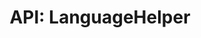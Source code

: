 ---
comment: "/**\n * The helper class for languages\n *\n * @memberof HashBrown.Server.Helpers\n */"
meta:
    range:
        - 235
        - 1665
    filename: LanguageHelper.js
    lineno: 11
    columnno: 0
    path: /home/mrzapp/Development/Web/hashbrown-cms/src/Server/Helpers
    code:
        id: astnode100066320
        name: LanguageHelper
        type: ClassDeclaration
        paramnames: []
classdesc: 'The helper class for languages'
memberof: HashBrown.Server.Helpers
name: LanguageHelper
longname: HashBrown.Server.Helpers.LanguageHelper
kind: class
scope: static
methods:
    -
        comment: "/**\n     * Gets all selected languages\n     *\n     * @param {String} project\n     *\n     * @returns {Array} List of language names\n     */"
        meta:
            range:
                - 434
                - 813
            filename: LanguageHelper.js
            lineno: 19
            columnno: 4
            path: /home/mrzapp/Development/Web/hashbrown-cms/src/Server/Helpers
            code:
                id: astnode100066324
                name: LanguageHelper.getLanguages
                type: MethodDefinition
                paramnames:
                    - project
            vars:
                "": null
        description: 'Gets all selected languages'
        params:
            -
                type:
                    names:
                        - String
                name: project
        returns:
            -
                type:
                    names:
                        - Array
                description: 'List of language names'
        name: getLanguages
        longname: HashBrown.Server.Helpers.LanguageHelper.getLanguages
        kind: function
        memberof: HashBrown.Server.Helpers.LanguageHelper
        scope: static
    -
        comment: "/**\n     * Sets all languages\n     *\n     * @param {String} project\n     * @param {Array} languages\n     *\n     * @returns {Promise}\n     */"
        meta:
            range:
                - 968
                - 1663
            filename: LanguageHelper.js
            lineno: 42
            columnno: 4
            path: /home/mrzapp/Development/Web/hashbrown-cms/src/Server/Helpers
            code:
                id: astnode100066376
                name: LanguageHelper.setLanguages
                type: MethodDefinition
                paramnames:
                    - project
                    - languages
            vars:
                "": null
        description: 'Sets all languages'
        params:
            -
                type:
                    names:
                        - String
                name: project
            -
                type:
                    names:
                        - Array
                name: languages
        returns:
            -
                type:
                    names:
                        - Promise
        name: setLanguages
        longname: HashBrown.Server.Helpers.LanguageHelper.setLanguages
        kind: function
        memberof: HashBrown.Server.Helpers.LanguageHelper
        scope: static
shortname: LanguageHelper
layout: docPage
permalink: /docs/hashbrown/server/helpers/languagehelper/
title: 'API: LanguageHelper'
description: 'The helper class for languages'

---